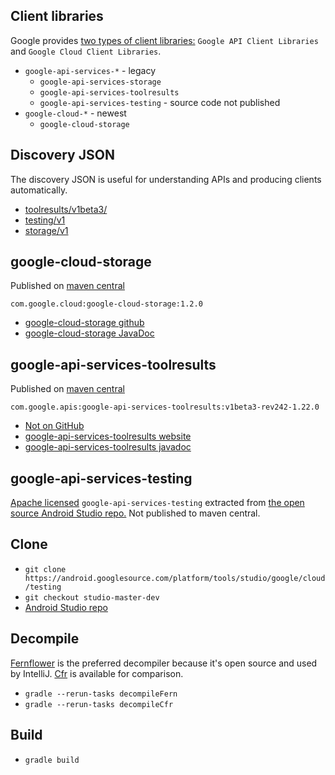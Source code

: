 ## Client libraries

Google provides [two types of client libraries:](https://cloud.google.com/apis/docs/client-libraries-explained) `Google API Client Libraries` and `Google Cloud Client Libraries`.

- `google-api-services-*` - legacy
  - `google-api-services-storage`
  - `google-api-services-toolresults`
  - `google-api-services-testing` - source code not published
- `google-cloud-*` - newest
  - `google-cloud-storage`
  
## Discovery JSON

The discovery JSON is useful for understanding APIs and producing clients automatically.

- [toolresults/v1beta3/](https://www.googleapis.com/discovery/v1/apis/toolresults/v1beta3/rest)
- [testing/v1](https://www.googleapis.com/discovery/v1/apis/testing/v1/rest)
- [storage/v1](https://www.googleapis.com/discovery/v1/apis/storage/v1/rest)

## google-cloud-storage

Published on [maven central](https://search.maven.org/#search%7Cga%7C1%7Cg%3A%22com.google.cloud%22%20AND%20a%3A%22google-cloud-storage%22)

`com.google.cloud:google-cloud-storage:1.2.0`

- [google-cloud-storage github](https://github.com/GoogleCloudPlatform/google-cloud-java/tree/master/google-cloud-storage)
- [google-cloud-storage JavaDoc](http://googlecloudplatform.github.io/google-cloud-java/0.20.0/apidocs/?com/google/cloud/storage/package-summary.html)

## google-api-services-toolresults

Published on [maven central](https://search.maven.org/#search%7Cga%7C1%7Cg%3A%22com.google.apis%22%20AND%20a%3A%22google-api-services-toolresults%22)

`com.google.apis:google-api-services-toolresults:v1beta3-rev242-1.22.0`

- [Not on GitHub](https://github.com/google/google-api-java-client)
- [google-api-services-toolresults website](https://developers.google.com/api-client-library/java/apis/toolresults/v1beta3)
- [google-api-services-toolresults javadoc](https://developers.google.com/resources/api-libraries/documentation/toolresults/v1beta3/java/latest/index.html?overview-summary.html)

## google-api-services-testing

[Apache licensed](https://android.googlesource.com/platform/tools/studio/google/cloud/testing/+/studio-master-dev/firebase-testing/lib/licenses/google-api-services-testing.jar-NOTICE) `google-api-services-testing` extracted from [the open source Android Studio repo.](https://android.googlesource.com/platform/tools/studio/google/cloud/testing/+/studio-master-dev/firebase-testing/lib) Not published to maven central.

## Clone
- `git clone https://android.googlesource.com/platform/tools/studio/google/cloud/testing`
- `git checkout studio-master-dev`
- [Android Studio repo](https://android.googlesource.com/platform/tools/studio/google/cloud/testing/+/studio-master-dev/firebase-testing/lib)

## Decompile

[Fernflower](https://github.com/fesh0r/fernflower) is the preferred decompiler because it's open source and used by IntelliJ. [Cfr](http://www.benf.org/other/cfr/) is available for comparison.

- `gradle --rerun-tasks decompileFern`
- `gradle --rerun-tasks decompileCfr`

## Build

- `gradle build`
